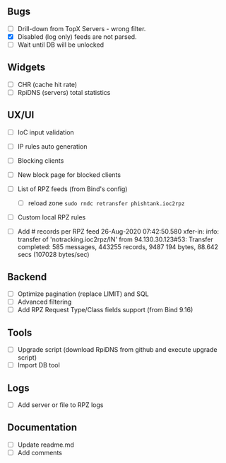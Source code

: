 ## Bugs
 - [ ] Drill-down from TopX Servers - wrong filter.
 - [x] Disabled (log only) feeds are not parsed.
 - [ ] Wait until DB will be unlocked

## Widgets
 - [ ] CHR (cache hit rate)
 - [ ] RpiDNS (servers) total statistics

## UX/UI
 - [ ] IoC input validation
 - [ ] IP rules auto generation
 - [ ] Blocking clients
 - [ ] New block page for blocked clients
 - [ ] List of RPZ feeds (from Bind's config)
   - [ ] reload zone ```sudo rndc retransfer phishtank.ioc2rpz```
 - [ ] Custom local RPZ rules

 - [ ] Add # records per RPZ feed
 26-Aug-2020 07:42:50.580 xfer-in: info: transfer of 'notracking.ioc2rpz/IN' from 94.130.30.123#53: Transfer completed: 585 messages, 443255 records, 9487
 194 bytes, 88.642 secs (107028 bytes/sec)

## Backend
 - [ ] Optimize pagination (replace LIMIT) and SQL
 - [ ] Advanced filtering
 - [ ] Add RPZ Request Type/Class fields support (from Bind 9.16)

## Tools
 - [ ] Upgrade script (download RpiDNS from github and execute upgrade script)
 - [ ] Import DB tool

## Logs
 - [ ] Add server or file to RPZ logs

## Documentation
 - [ ] Update readme.md
 - [ ] Add comments

